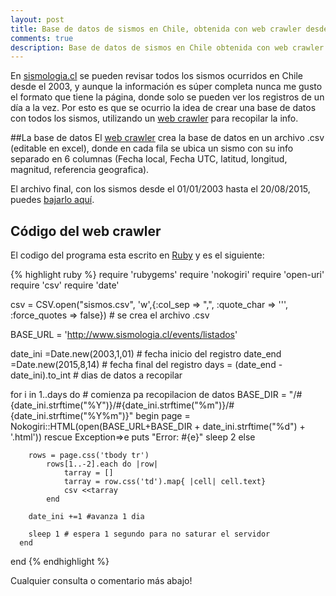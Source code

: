 ```yaml
---
layout: post
title: Base de datos de sismos en Chile, obtenida con web crawler desde sismologia.cl
comments: true
description: Base de datos de sismos en Chile obtenida con web crawler
---
```

 



En [sismologia.cl](http://sismologia.cl/) se pueden revisar todos los sismos ocurridos en Chile desde el 2003, y aunque la información es súper completa nunca me gusto el formato que tiene la página, donde solo se pueden ver los registros de un día a la vez. Por esto es que se ocurrio la idea de crear una base de datos con todos los sismos, utilizando un [web crawler](https://es.wikipedia.org/wiki/Araña_web) para recopilar la info.

##La base de datos
El [web crawler](https://es.wikipedia.org/wiki/Araña_web) crea la base de datos en un archivo .csv (editable en excel), donde en cada fila se ubica un sismo con su info  separado en 6 columnas (Fecha local, Fecha UTC, latitud, longitud, magnitud, referencia geografica).

El archivo final, con los sismos desde el 01/01/2003 hasta el 20/08/2015, puedes  [bajarlo aquí](assets/sismos.csv).



## Código del web crawler
El codigo del programa esta escrito en [Ruby](https://www.ruby-lang.org/es/) y es el siguiente:

{% highlight ruby  %}
require 'rubygems'
require 'nokogiri'
require 'open-uri'
require 'csv'
require 'date'

csv = CSV.open("sismos.csv", 'w',{:col_sep => ",", :quote_char => '\'', :force_quotes => false}) # se crea el archivo .csv

BASE_URL = 'http://www.sismologia.cl/events/listados'

date_ini =Date.new(2003,1,01) # fecha inicio del registro
date_end =Date.new(2015,8,14) # fecha final del registro
days = (date_end - date_ini).to_int # dias de datos a recopilar



for i in 1..days do # comienza pa recopilacion de datos
	BASE_DIR = "/#{date_ini.strftime("%Y")}/#{date_ini.strftime("%m")}/#{date_ini.strftime("%Y%m")}" 
		begin
		page = Nokogiri::HTML(open(BASE_URL+BASE_DIR + date_ini.strftime("%d") + '.html'))
		rescue Exception=>e
        puts "Error: #{e}"
        sleep 2
      	else

		rows = page.css('tbody tr')
			rows[1..-2].each do |row| 
				tarray = [] 
			 	tarray = row.css('td').map{ |cell| cell.text}	 
				csv <<tarray
			end

		date_ini +=1 #avanza 1 dia

		sleep 1 # espera 1 segundo para no saturar el servidor
	  end
end 
{% endhighlight %}



Cualquier consulta o comentario más abajo!
